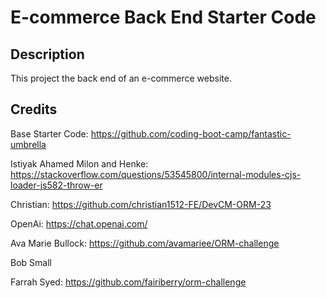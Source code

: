 # E-commerce Back End Starter Code

## Description

This project the back end of an e-commerce website.

## Credits

Base Starter Code: https://github.com/coding-boot-camp/fantastic-umbrella

Istiyak Ahamed Milon and Henke: https://stackoverflow.com/questions/53545800/internal-modules-cjs-loader-js582-throw-er

Christian: https://github.com/christian1512-FE/DevCM-ORM-23

OpenAi: https://chat.openai.com/

Ava Marie Bullock: https://github.com/avamariee/ORM-challenge

Bob Small

Farrah Syed: https://github.com/fairiberry/orm-challenge